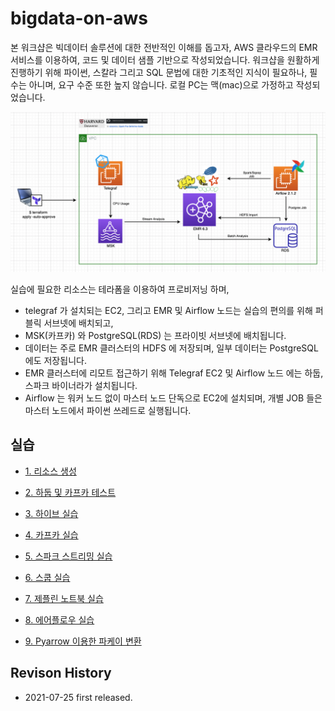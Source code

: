 # bigdata-on-aws #

본 워크샵은 빅데이터 솔루션에 대한 전반적인 이해를 돕고자, AWS 클라우드의 EMR 서비스를 이용하여, 코드 및 데이터 샘플 기반으로 작성되었습니다.
워크샵을 원활하게 진행하기 위해 파이썬, 스칼라 그리고 SQL 문법에 대한 기초적인 지식이 필요하나, 필수는 아니며, 요구 수준 또한 높지 않습니다.
로컬 PC는 맥(mac)으로 가정하고 작성되었습니다. 

![archi](https://github.com/gnosia93/bigdata-on-aws/blob/main/workshop/images/aws-architecture.png)

실습에 필요한 리소스는 테라폼을 이용하여 프로비저닝 하며,

- telegraf 가 설치되는 EC2, 그리고 EMR 및 Airflow 노드는 실습의 편의를 위해 퍼블릭 서브넷에 배치되고,
- MSK(카프카) 와 PostgreSQL(RDS) 는 프라이빗 서브넷에 배치됩니다.
- 데이터는 주로 EMR 클러스터의 HDFS 에 저장되며, 일부 데이터는 PostgreSQL 에도 저장됩니다. 
- EMR 클러스터에 리모트 접근하기 위해 Telegraf EC2 및 Airflow 노드 에는 하둡, 스파크 바이너라가 설치됩니다. 
- Airflow 는 워커 노드 없이 마스터 노드 단독으로 EC2에 설치되며, 개별 JOB 들은 마스터 노드에서 파이썬 쓰레드로 실행됩니다. 


## 실습 ##

* [1. 리소스 생성](https://github.com/gnosia93/bigdata-on-aws/blob/main/workshop/setup.md)

* [2. 하둡 및 카프카 테스트](https://github.com/gnosia93/bigdata-on-aws/blob/main/workshop/hadoop-kafka.md)

* [3. 하이브 실습](https://github.com/gnosia93/bigdata-on-aws/blob/main/workshop/hive.md)

* [4. 카프카 실습](https://github.com/gnosia93/bigdata-on-aws/blob/main/workshop/kafka.md)

* [5. 스파크 스트리밍 실습](https://github.com/gnosia93/bigdata-on-aws/blob/main/workshop/spark.md) 

* [6. 스쿱 실습](https://github.com/gnosia93/bigdata-on-aws/blob/main/workshop/sqoop.md)

* [7. 제플린 노트북 실습](https://github.com/gnosia93/bigdata-on-aws/blob/main/workshop/zeppelin.md)

* [8. 에어플로우 실습](https://github.com/gnosia93/bigdata-on-aws/blob/main/workshop/airflow.md)

* [9. Pyarrow 이용한 파케이 변환](https://github.com/gnosia93/bigdata-on-aws/blob/main/workshop/parquet.md)


## Revison History ##

* 2021-07-25 first released.
